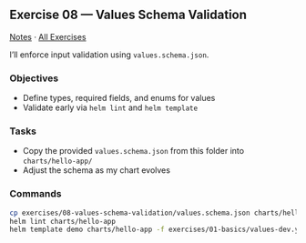 ## Exercise 08 — Values Schema Validation

[Notes](./NOTES.md) · [All Exercises](../../README.md#exercises)

I’ll enforce input validation using `values.schema.json`.

### Objectives
- Define types, required fields, and enums for values
- Validate early via `helm lint` and `helm template`

### Tasks
- Copy the provided `values.schema.json` from this folder into `charts/hello-app/`
- Adjust the schema as my chart evolves

### Commands
```bash
cp exercises/08-values-schema-validation/values.schema.json charts/hello-app/values.schema.json
helm lint charts/hello-app
helm template demo charts/hello-app -f exercises/01-basics/values-dev.yaml | cat
```


